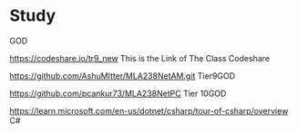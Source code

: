 # Study
GOD


https://codeshare.io/tr9_new    This is the Link of The Class Codeshare

 
https://github.com/AshuMItter/MLA238NetAM.git    Tier9GOD
 
https://github.com/pcankur73/MLA238NetPC         Tier 10GOD


https://learn.microsoft.com/en-us/dotnet/csharp/tour-of-csharp/overview   C#

